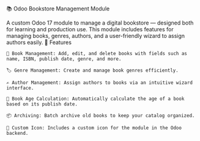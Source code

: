 📚 Odoo Bookstore Management Module

A custom Odoo 17 module to manage a digital bookstore — designed both for learning and production use. This module includes features for managing books, genres, authors, and a user-friendly wizard to assign authors easily.
🚀 Features

    📘 Book Management: Add, edit, and delete books with fields such as name, ISBN, publish date, genre, and more.

    🏷️ Genre Management: Create and manage book genres efficiently.

    ✍️ Author Management: Assign authors to books via an intuitive wizard interface.

    🧠 Book Age Calculation: Automatically calculate the age of a book based on its publish date.

    📦 Archiving: Batch archive old books to keep your catalog organized.

    🎨 Custom Icon: Includes a custom icon for the module in the Odoo backend.
